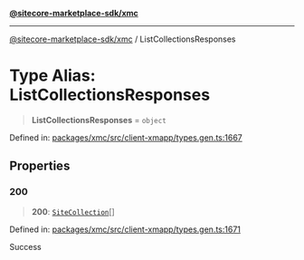 [**@sitecore-marketplace-sdk/xmc**](../README.md)

***

[@sitecore-marketplace-sdk/xmc](../README.md) / ListCollectionsResponses

# Type Alias: ListCollectionsResponses

> **ListCollectionsResponses** = `object`

Defined in: [packages/xmc/src/client-xmapp/types.gen.ts:1667](https://github.com/Sitecore/sitecore-marketplace-sdk/blob/af886e6134b8d1079ef5b8ef70b7eb2f1d9c8aeb/packages/xmc/src/client-xmapp/types.gen.ts#L1667)

## Properties

### 200

> **200**: [`SiteCollection`](SiteCollection.md)[]

Defined in: [packages/xmc/src/client-xmapp/types.gen.ts:1671](https://github.com/Sitecore/sitecore-marketplace-sdk/blob/af886e6134b8d1079ef5b8ef70b7eb2f1d9c8aeb/packages/xmc/src/client-xmapp/types.gen.ts#L1671)

Success
